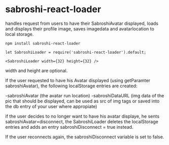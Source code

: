 # sabroshi-react-loader
handles request from users to have their SabroshiAvatar displayed, loads and displays their profile image, saves imagedata and avatarlocation to local storage.

```
npm install sabroshi-react-loader
```
```
let SabroshiLoader = require('sabroshi-react-loader').default;
```
```
<SabroshiLoader width={32} height={32} />
```

width and height are optional.


If the user requested to have his Avatar displayed (using getParamter sabroshiAvatar),
the following localStorage entries are created:

-sabroshiAvatar  (the avatar run location)
-sabroshiDataURL  (img data of the pic that should be displayed, can be used as src of img tags or saved into the db entry of your user where appropiate)

if the user decides to no longer want to have his avatar displaye, he sents sabroshiAvatar=disconnect, 
the SabroshiLoader deletes the localStorage entries and adds an entry sabroshiDisconnect = true instead.

If the user reconnects again, the sabroshiDisconnect variable is set to false.